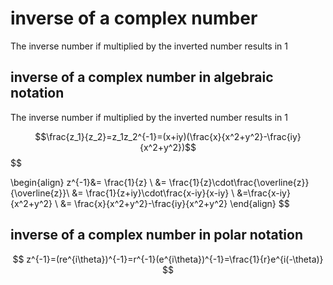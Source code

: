 # inverse of a complex number
The inverse number if multiplied by the inverted number results in $1$
## inverse of a complex number in algebraic notation
The inverse number if multiplied by the inverted number results in $1$

$$\frac{z_1}{z_2}=z_1z_2^{-1}=(x+iy)(\frac{x}{x^2+y^2}-\frac{iy}{x^2+y^2})$$
$$

\begin{align}
z^{-1}&= \frac{1}{z} \\ 
&= \frac{1}{z}\cdot\frac{\overline{z}}{\overline{z}}\\
&= \frac{1}{z+iy}\cdot\frac{x-iy}{x-iy} \\
&=\frac{x-iy}{x^2+y^2} \\
&= \frac{x}{x^2+y^2}-\frac{iy}{x^2+y^2}
\end{align}
$$
## inverse of a complex number in polar notation
$$
z^{-1}=(re^{i\theta})^{-1}=r^{-1}(e^{i\theta})^{-1}=\frac{1}{r}e^{i(-\theta)}
$$